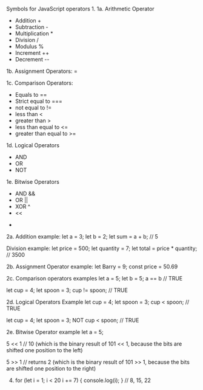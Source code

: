 Symbols for JavaScript operators 
1. 
1a. Arithmetic Operator
- Addition +
- Subtraction -
- Multiplication *
- Division /
- Modulus %
- Increment ++
- Decrement --

1b. Assignment Operators: =

1c. Comparison Operators:
- Equals to ==
- Strict equal to ===
- not equal to !=
- less than <
- greater than >
- less than equal to  <=
- greater than equal to  >=

1d. Logical Operators
- AND 
- OR 
- NOT

1e. Bitwise Operators
- AND &&
- OR ||
- XOR ^
- << 
- >>





2a. Addition 
example: 
let a = 3;
let b = 2;
let sum = a + b; // 5

Division
example: 
let price = 500;
let quantity = 7;
let total = price * quantity; // 3500

2b. Assignment Operator example:
let Barry = 9; 
const price = 50.69

2c. Comparison operators examples
let a = 5;
let b = 5;
a == b // TRUE

let cup = 4;
let spoon = 3; 
cup != spoon; // TRUE

2d. Logical Operators Example
let cup = 4;
let spoon = 3;
cup < spoon; // TRUE

let cup = 4;
let spoon = 3;
NOT cup < spoon; // TRUE

2e. Bitwise Operator example
let a = 5;

5 << 1 // 10 (which is the binary result of 101 << 1, because the bits are shifted one position to the left)

5 >> 1 // returns 2 (which is the binary result of 101 >> 1, because the bits are shifted one position to the right)


4. for (let i = 1; i < 20 i += 7) {
    console.log(i);
} // 8, 15, 22
